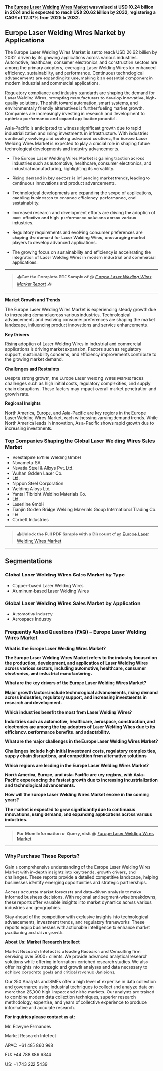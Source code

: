 <p><strong>The <a href="https://www.marketresearchintellect.com/download-sample/?rid=989024&amp;utm_source=Pulse-April-Europe&amp;utm_medium=852">Europe Laser Welding Wires Market</a> was valued at USD 10.24 billion in 2024 and is expected to reach USD 20.62 billion by 2032, registering a CAGR of 12.37% from 2025 to 2032.</strong></p><h2>Europe Laser Welding Wires Market by Applications&nbsp;</h2><p><p>The Europe Laser Welding Wires Market is set to reach USD 20.62 billion by 2032, driven by its growing applications across various industries. Automotive, healthcare, consumer electronics, and construction sectors are among the primary adopters, leveraging Laser Welding Wires for enhanced efficiency, sustainability, and performance. Continuous technological advancements are expanding its use, making it an essential component in modern industrial and commercial applications.</p><p>Regulatory compliance and industry standards are shaping the demand for Laser Welding Wires, prompting manufacturers to develop innovative, high-quality solutions. The shift toward automation, smart systems, and environmentally friendly alternatives is further fueling market growth. Companies are increasingly investing in research and development to optimize performance and expand application potential.</p><p>Asia-Pacific is anticipated to witness significant growth due to rapid industrialization and rising investments in infrastructure. With industries continually evolving and seeking advanced solutions, the Europe Laser Welding Wires Market is expected to play a crucial role in shaping future technological developments and industry advancements.</p></p><ul><li><p>The Europe Laser Welding Wires Market is gaining traction across industries such as automotive, healthcare, consumer electronics, and industrial manufacturing, highlighting its versatility.</p></li><li><p>Rising demand in key sectors is influencing market trends, leading to continuous innovations and product advancements.</p></li><li><p>Technological developments are expanding the scope of applications, enabling businesses to enhance efficiency, performance, and sustainability.</p></li><li><p>Increased research and development efforts are driving the adoption of cost-effective and high-performance solutions across various industries.</p></li><li><p>Regulatory requirements and evolving consumer preferences are shaping the demand for Laser Welding Wires, encouraging market players to develop advanced applications.</p></li><li><p>The growing focus on sustainability and efficiency is accelerating the integration of Laser Welding Wires in modern industrial and commercial applications.</p></li></ul><hr /><blockquote><p><strong><span class="font-[700]">📥Get the Complete PDF Sample of @ </span></strong><em><span class="font-[700]"><a href="https://www.marketresearchintellect.com/download-sample/?rid=989024&amp;utm_source=Pulse-April-Europe&amp;utm_medium=852" target="_blank" data-tracking-control-name="article-ssr-frontend-pulse_little-text-block" data-tracking-will-navigate="" data-test-link="">Europe Laser Welding Wires Market Report</a>&nbsp;📥</span></em></p></blockquote><hr /><p class="" data-start="77" data-end="360"><strong data-start="77" data-end="105">Market Growth and Trends</strong></p><p class="" data-start="77" data-end="360">The Europe Laser Welding Wires Market is experiencing steady growth due to increasing demand across various industries. Technological advancements and evolving consumer preferences are shaping the market landscape, influencing product innovations and service enhancements.</p><p class="" data-start="362" data-end="606"><strong data-start="362" data-end="377">Key Drivers</strong></p><p class="" data-start="362" data-end="606">Rising adoption of Laser Welding Wires in industrial and commercial applications is driving market expansion. Factors such as regulatory support, sustainability concerns, and efficiency improvements contribute to the growing market demand.</p><p class="" data-start="608" data-end="849"><strong data-start="608" data-end="637">Challenges and Restraints</strong></p><p class="" data-start="608" data-end="849">Despite strong growth, the Europe Laser Welding Wires Market faces challenges such as high initial costs, regulatory complexities, and supply chain disruptions. These factors may impact overall market penetration and growth rate.</p><p class="" data-start="851" data-end="1095"><strong data-start="851" data-end="872">Regional Insights</strong></p><p class="" data-start="851" data-end="1095">North America, Europe, and Asia-Pacific are key regions in the Europe Laser Welding Wires Market, each witnessing varying demand trends. While North America leads in innovation, Asia-Pacific shows rapid growth due to increasing investments.</p><p><h3>Top Companies Shaping the Global Laser Welding Wires Sales Market </h3><ul><li>Voestalpine B?hler Welding GmbH</li><li>Novametal SA</li><li>Nevatia Steel & Alloys Pvt. Ltd.</li><li>Wuhan Golden Laser Co.</li><li>Ltd.</li><li>Nippon Steel Corporation</li><li>Welding Alloys Ltd.</li><li>Yantai Tibright Welding Materials Co.</li><li>Ltd.</li><li>Laserline GmbH</li><li>Tianjin Golden Bridge Welding Materials Group International Trading Co.</li><li>Ltd.</li><li>Corbett Industries</li></ul></p><hr /><blockquote><p><strong>📥Unlock the Full PDF Sample with a Discount of @</strong> <a href="https://www.marketresearchintellect.com/ask-for-discount/?rid=989024&amp;utm_source=Pulse-April-Europe&amp;utm_medium=852">Europe Laser Welding Wires Market</a></p></blockquote><hr /><p><h2>Segmentations</h2><h3>Global Laser Welding Wires Sales Market by Type</h3><ul><li>Copper-based Laser Welding Wires</li><li>Aluminum-based Laser Welding Wires</li></ul><h3>Global Laser Welding Wires Sales Market by Application</h3><ul><li>Automotive Industry</li><li>Aerospace Industry</li></ul></p><h3><strong>Frequently Asked Questions (FAQ) &ndash; Europe Laser Welding Wires Market</strong></h3><p><strong>What is the Europe Laser Welding Wires Market?</strong></p><p><strong>The Europe Laser Welding Wires Market refers to the industry focused on the production, development, and application of Laser Welding Wires across various sectors, including automotive, healthcare, consumer electronics, and industrial manufacturing.</strong></p><p><strong>What are the key drivers of the Europe Laser Welding Wires Market?</strong></p><p><strong>Major growth factors include technological advancements, rising demand across industries, regulatory support, and increasing investments in research and development.</strong></p><p><strong>Which industries benefit the most from Laser Welding Wires?</strong></p><p><strong>Industries such as automotive, healthcare, aerospace, construction, and electronics are among the top adopters of Laser Welding Wires due to its efficiency, performance benefits, and adaptability.</strong></p><p><strong>What are the major challenges in the Europe Laser Welding Wires Market?</strong></p><p><strong>Challenges include high initial investment costs, regulatory complexities, supply chain disruptions, and competition from alternative solutions.</strong></p><p><strong>Which regions are leading in the Europe Laser Welding Wires Market?</strong></p><p><strong>North America, Europe, and Asia-Pacific are key regions, with Asia-Pacific experiencing the fastest growth due to increasing industrialization and technological advancements.</strong></p><p><strong>How will the Europe Laser Welding Wires Market evolve in the coming years?</strong></p><p><strong>The market is expected to grow significantly due to continuous innovations, rising demand, and expanding applications across various industries.</strong></p><hr /><blockquote><p><span class="font-[700]"><strong>For More Information or Query, visit&nbsp;@</strong>&nbsp;</span><span class="font-[700]"><a href="https://www.marketresearchintellect.com/product/global-laser-welding-wires-sales-market/?utm_source=Linkedin&utm_medium=852" target="_blank" data-tracking-control-name="article-ssr-frontend-pulse_little-text-block" data-tracking-will-navigate="" data-test-link="">Europe Laser Welding Wires Market</a></span></p></blockquote><hr /><h3><strong data-start="0" data-end="31">Why Purchase These Reports?</strong></h3><p class="" data-start="35" data-end="297">Gain a comprehensive understanding of the Europe Laser Welding Wires Market with in-depth insights into key trends, growth drivers, and challenges. These reports provide a detailed competitive landscape, helping businesses identify emerging opportunities and strategic partnerships.</p><p class="" data-start="299" data-end="540">Access accurate market forecasts and data-driven analysis to make informed business decisions. With regional and segment-wise breakdowns, these reports offer valuable insights into market dynamics across various industries and geographies.</p><p class="" data-start="542" data-end="784">Stay ahead of the competition with exclusive insights into technological advancements, investment trends, and regulatory frameworks. These reports equip businesses with actionable intelligence to enhance market positioning and drive growth.</p><p><strong><span class="font-[700]">About Us: Market Research Intellect</span></strong></p><p><span class="">Market Research Intellect is a leading Research and Consulting firm servicing over 5000+ clients. We provide advanced analytical research solutions while offering information-enriched research studies.&nbsp;</span>We also offer insights into strategic and growth analyses and data necessary to achieve corporate goals and critical revenue Janisions.</p><p><span class="">Our 250 Analysts and SMEs offer a high level of expertise in data collection and governance using industrial techniques to collect and analyze data on more than 25,000 high-impact and niche markets. Our analysts are trained to combine modern data collection techniques, superior research methodology, expertise, and years of collective experience to produce informative and accurate research.</span></p><p><strong>For inquiries please contact us at:</strong></p><p>Mr. Edwyne Fernandes</p><p>Market Research Intellect</p><p>APAC: +61 485 860 968</p><p>EU: +44 788 886 6344</p><p>US: +1 743 222 5439</p>